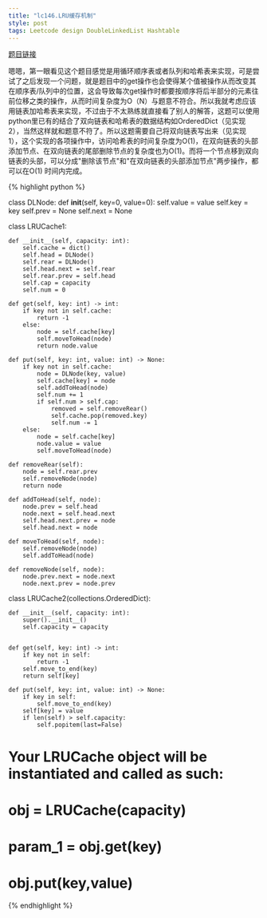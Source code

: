 ```yaml
---
title: "lc146.LRU缓存机制"
style: post
tags: Leetcode design DoubleLinkedList Hashtable
---
```


[题目链接](https://leetcode-cn.com/problems/lru-cache/)

嗯嗯，第一眼看见这个题目感觉是用循环顺序表或者队列和哈希表来实现，可是尝试了之后发现一个问题，就是题目中的get操作也会使得某个值被操作从而改变其在顺序表/队列中的位置，这会导致每次get操作时都要按顺序将后半部分的元素往前位移之类的操作，从而时间复杂度为O（N）与题意不符合。所以我就考虑应该用链表加哈希表来实现，不过由于不太熟练就直接看了别人的解答，这题可以使用python里已有的结合了双向链表和哈希表的数据结构如OrderedDict（见实现2），当然这样就和题意不符了。所以这题需要自己将双向链表写出来（见实现1），这个实现的各项操作中，访问哈希表的时间复杂度为O(1)，在双向链表的头部添加节点、在双向链表的尾部删除节点的复杂度也为O(1)。而将一个节点移到双向链表的头部，可以分成"删除该节点"和"在双向链表的头部添加节点"两步操作，都可以在O(1) 时间内完成。

{% highlight python %}

class DLNode:
    def __init__(self, key=0, value=0):
        self.value = value
        self.key = key
        self.prev = None
        self.next = None

class LRUCache1:

    def __init__(self, capacity: int):
        self.cache = dict()
        self.head = DLNode()
        self.rear = DLNode()
        self.head.next = self.rear
        self.rear.prev = self.head
        self.cap = capacity
        self.num = 0

    def get(self, key: int) -> int:
        if key not in self.cache:
            return -1
        else:
            node = self.cache[key]
            self.moveToHead(node)
            return node.value

    def put(self, key: int, value: int) -> None:
        if key not in self.cache:
            node = DLNode(key, value)
            self.cache[key] = node
            self.addToHead(node)
            self.num += 1
            if self.num > self.cap:
                removed = self.removeRear()
                self.cache.pop(removed.key)
                self.num -= 1
        else:
            node = self.cache[key]
            node.value = value
            self.moveToHead(node)

    def removeRear(self):
        node = self.rear.prev
        self.removeNode(node)
        return node

    def addToHead(self, node):
        node.prev = self.head
        node.next = self.head.next
        self.head.next.prev = node
        self.head.next = node
    
    def moveToHead(self, node):
        self.removeNode(node)
        self.addToHead(node)
    
    def removeNode(self, node):
        node.prev.next = node.next
        node.next.prev = node.prev

class LRUCache2(collections.OrderedDict):

    def __init__(self, capacity: int):
        super().__init__()
        self.capacity = capacity


    def get(self, key: int) -> int:
        if key not in self:
            return -1
        self.move_to_end(key)
        return self[key]

    def put(self, key: int, value: int) -> None:
        if key in self:
            self.move_to_end(key)
        self[key] = value
        if len(self) > self.capacity:
            self.popitem(last=False)


# Your LRUCache object will be instantiated and called as such:
# obj = LRUCache(capacity)
# param_1 = obj.get(key)
# obj.put(key,value)

{% endhighlight %}

